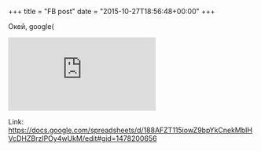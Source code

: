 +++
title = "FB post"
date = "2015-10-27T18:56:48+00:00"
+++

Окей, google(

![Phote](https://external.xx.fbcdn.net/safe_image.php?d=AQA1RU_uMiABjvy2&w=130&h=130&url=https%3A%2F%2Fssl.gstatic.com%2Fdocs%2Fspreadsheets%2Fspinner.gif&cfs=1&_nc_hash=AQBRcLEcGLgOYwX7)


Link: https://docs.google.com/spreadsheets/d/188AFZT115iowZ9bpYkCnekMbIHVcDHZBrzIPOy4wUkM/edit#gid=1478200656
